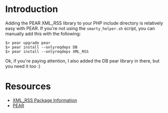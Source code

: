 # Introduction #

Adding the PEAR XML\_RSS library to your PHP include directory is relatively easy with PEAR. If you're not using the `smarty_helper.sh` script, you can manually add this with the following:

```
$> pear upgrade pear
$> pear install --onlyreqdeps DB
$> pear install --onlyreqdeps XML_RSS
```

Ok, if you're paying attention, I also added the DB pear library in there, but you need it too :)


# Resources #

  * [XML\_RSS Package Information](http://pear.php.net/package/XML_RSS)
  * [PEAR](http://pear.php.net)